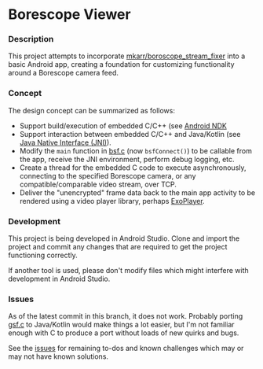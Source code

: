 
# Borescope Viewer

### Description

This project attempts to incorporate [mkarr/boroscope_stream_fixer](https://github.com/mkarr/boroscope_stream_fixer) into a basic Android app, creating a foundation for customizing functionality around a Borescope camera feed.

### Concept

The design concept can be summarized as follows:

- Support build/execution of embedded C/C++ (see [Android NDK](https://developer.android.com/ndk/guides/concepts)
- Support interaction between embedded C/C++ and Java/Kotlin (see [Java Native Interface (JNI)](https://developer.android.com/training/articles/perf-jni)).
- Modify the `main` function in [bsf.c](https://github.com/mkarr/boroscope_stream_fixer/blob/master/bsf.c) (now `bsfConnect()`) to be callable from the app, receive the JNI environment, perform debug logging, etc.
- Create a thread for the embedded C code to execute asynchronously, connecting to the specified Borescope camera, or any compatible/comparable video stream, over TCP.
- Deliver the "unencrypted" frame data back to the main app activity to be rendered using a video player library, perhaps [ExoPlayer](https://github.com/google/ExoPlayer).

### Development

This project is being developed in Android Studio. Clone and import the project and commit any changes that are required to get the project functioning correctly.

If another tool is used, please don't modify files which might interfere with development in Android Studio.

### Issues

As of the latest commit in this branch, it does not work. Probably porting [gsf.c](https://github.com/mkarr/boroscope_stream_fixer/blob/master/bsf.c) to Java/Kotlin would make things a lot easier, but I'm not familiar enough with C to produce a port without loads of new quirks and bugs.

See the [issues](https://github.com/gazj/borescope-viewer-for-android/issues) for remaining to-dos and known challenges which may or may not have known solutions.


